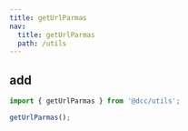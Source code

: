 ```yaml
---
title: getUrlParmas
nav:
  title: getUrlParmas
  path: /utils
---
```


## add

```ts
import { getUrlParmas } from '@dcc/utils';

getUrlParmas();
```
